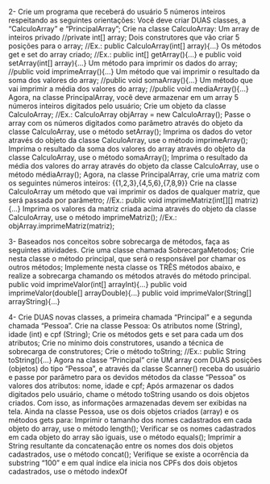 2- Crie um programa que receberá do usuário 5 números inteiros respeitando as seguintes orientações:
Você deve criar DUAS classes, a “CalculoArray” e “PrincipalArray”;
Crie na classe CalculoArray:
Um array de inteiros privado //private int[] array;
Dois construtores que vão criar 5 posições para o array; //Ex.: public CalculoArray(int[] array){...}
Os métodos get e set do array criado; //Ex.: public int[] getArray(){...} e public void setArray(int[] array){...} 
Um método para imprimir os dados do array; //public void imprimeArray(){...}
Um método que vai imprimir o resultado da soma dos valores do array; //public void somaArray(){...}
Um método que vai imprimir a média dos valores do array; //public void mediaArray(){...}
Agora, na classe PrincipalArray, você deve armazenar em um array 5 números inteiros digitados pelo usuário;
Crie um objeto da classe CalculoArray; //Ex.: CalculoArray objArray = new CalculoArray();
Passe o array com os números digitados como parâmetro através do objeto da classe CalculoArray, use o método setArray();
Imprima os dados do vetor através do objeto da classe CalculoArray, use o método imprimeArray();
Imprima o resultado da soma dos valores do array através do objeto da classe CalculoArray, use o método somaArray();
Imprima o resultado da média dos valores do array através do objeto da classe CalculoArray, use o método médiaArray();
Agora, na classe PrincipalArray, crie uma matriz com os seguintes números inteiros:
{{1,2,3},{4,5,6},{7,8,9}}
Crie na classe CalculoArray um método que vai imprimir os dados de qualquer matriz, que será passada por parâmetro; 
//Ex.: public void imprimeMatriz(int[][] matriz){...}
Imprima os valores da matriz criada acima através do objeto da classe CalculoArray, use o método imprimeMatriz();
//Ex.: objArray.imprimeMatriz(matriz);


3- Baseados nos conceitos sobre sobrecarga de métodos, faça as seguintes atividades.
Crie uma classe chamada SobrecargaMetodos;
Crie nesta classe o método principal, que será o responsável por chamar os outros métodos;
Implemente nesta classe os TRÊS métodos abaixo, e realize a sobrecarga chamando os métodos através do método principal.
public void imprimeValor(int[] arrayInt){...}
public void imprimeValor(double[] arrayDouble){...}
public void imprimeValor(String[] arrayString){...}



4- Crie DUAS novas classes, a primeira chamada “Principal” e a segunda chamada “Pessoa”.
Crie na classe Pessoa:
Os atributos nome (String), idade (int) e cpf (String);
Crie os métodos gets e set para cada um dos atributos;
Crie no mínimo dois construtores, usando a técnica de sobrecarga de construtores;
Crie o método toString; //Ex.: public String toString(){...}
Agora na classe “Principal” crie UM array com DUAS posições (objetos) do tipo “Pessoa”, e através da classe Scanner() receba do usuário e passe por parâmetro para os devidos métodos da classe “Pessoa” os valores dos atributos: nome, idade e cpf;
Após armazenar os dados digitados pelo usuário, chame o método toString usando os dois objetos criados. Com isso, as informações armazenadas devem ser exibidas na tela.
Ainda na classe Pessoa, use os dois objetos criados (array) e os métodos gets para:
Imprimir o tamanho dos nomes cadastrados em cada objeto do array, use o método length();
Verificar se os nomes cadastrados em cada objeto do array são iguais, use o método equals();
Imprimir a String resultante da concatenação entre os nomes dos dois objetos cadastrados, use o método concat();
Verifique se existe a ocorrência da substring “100” e em qual índice ela inicia nos CPFs dos dois objetos cadastrados, use o método indexOf
